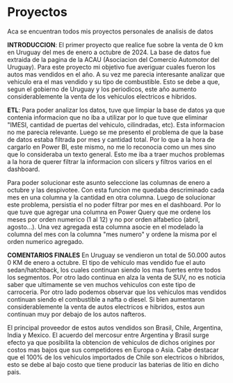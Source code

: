 # Proyectos
Aca se encuentran todos mis proyectos personales de analisis de datos

**INTRODUCCION**:
El primer proyecto que realice fue sobre la venta de 0 km en Uruguay del mes de enero a octubre de 2024. La base de datos fue extraida de la pagina de la ACAU (Asociacion del Comercio Automotor del Uruguay). Para este proyecto mi objetivo fue averiguar cuales fueron los autos mas vendidos en el año. A su vez me parecia interesante analizar que vehiculo era el mas vendido y su tipo de combustible. Esto se debe a que, segun el gobierno de Uruguay y los periodicos, este año aumento considerablemente la venta de los vehiculos electricos e hibridos. 

**ETL**:
Para poder analizar los datos, tuve que limpiar la base de datos ya que contenia informacion que no iba a utilizar por lo que tuve que eliminar "IMESI, cantidad de puertas del vehiculo, cilindradas, etc). Esta informacion no me parecia relevante.
Luego se me presento el problema de que la base de datos estaba filtrada por mes y cantidad total. Por lo que a la hora de cargarlo en Power BI, este mismo, no me lo reconocia como un mes sino que lo consideraba un texto general. Esto me iba a traer muchos problemas a la hora de querer filtrar la informacion con slicers y filtros varios en el dashboard.

Para poder solucionar este asunto seleccione las columnas de enero a octubre y las despivotee. Con esta funcion me quedaba descriminado cada mes en una columna y la cantidad en otra columna. Luego de solucionar este problema, persistia el no poder filtrar por mes en el dashboard. Por lo que tuve que agregar una columna en Power Query que me ordene los meses por orden numerico (1 al 12) y no por orden alfabetico (abril, agosto...). Una vez agregada esta columna asocie en el modelado la columna del mes con la columna "mes numero" y ordene la misma por el orden numerico agregado. 

**COMENTARIOS FINALES**
En Uruguay se vendieron un total de 50.000 autos 0 KM de enero a octubre. El tipo de vehiculo mas vendido fue el auto sedan/hatchback, los cuales continuan siendo los mas fuertes entre todos los segmentos. Por otro lado continua en alza la venta de SUV, no es noticia saber que ultimamente se ven muchos vehiculos con este tipo de carroceria. Por otro lado podemos observar que los vehiculos mas vendidos continuan siendo el combustible a nafta o diesel. Si bien aumentaron considerablemente la venta de autos electricos e hibridos, estos aun continuan muy por debajo de los autos nafteros. 

El principal proveedor de estos autos vendidos son Brasil, Chile, Argentina, India y Mexico. El acuerdo del mercosur entre Argentina y Brasil surge efecto ya que posibilita la obtencion de vehiculos de dichos origines por costos mas bajos que sus competidores en Europa o Asia. Cabe destacar que el 100% de los vehiculos importados de Chile son electricos o hibridos, esto se debe al bajo costo que tiene producir las baterias de litio en dicho pais. 
